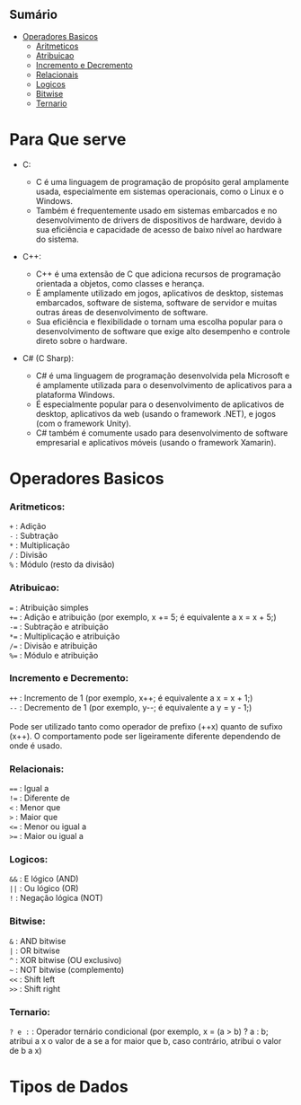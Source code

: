 ## Sumário  <!--Sumário -->

- [Operadores Basicos](#operadores-basicos)
    - [Aritmeticos](#aritmeticos)
    - [Atribuicao](#atribuicao)
    - [Incremento e Decremento](#incremento-e-decremento)
    - [Relacionais](#relacionais)
    - [Logicos](#logicos)
    - [Bitwise](#bitwise)
    - [Ternario](#ternario)

# Para Que serve <!--Importancia-->

- C:
  - C é uma linguagem de programação de propósito geral amplamente usada, especialmente em sistemas operacionais, como o Linux e o Windows.
  - Também é frequentemente usado em sistemas embarcados e no desenvolvimento de drivers de dispositivos de hardware, devido à sua eficiência e capacidade de acesso de baixo nível ao hardware do sistema.

- C++:

  - C++ é uma extensão de C que adiciona recursos de programação orientada a objetos, como classes e herança.
  - É amplamente utilizado em jogos, aplicativos de desktop, sistemas embarcados, software de sistema, software de servidor e muitas outras áreas de desenvolvimento de software.
  - Sua eficiência e flexibilidade o tornam uma escolha popular para o desenvolvimento de software que exige alto desempenho e controle direto sobre o hardware.

- C# (C Sharp):

  - C# é uma linguagem de programação desenvolvida pela Microsoft e é amplamente utilizada para o desenvolvimento de aplicativos para a plataforma Windows.
  - É especialmente popular para o desenvolvimento de aplicativos de desktop, aplicativos da web (usando o framework .NET), e jogos (com o framework Unity).
  - C# também é comumente usado para desenvolvimento de software empresarial e aplicativos móveis (usando o framework Xamarin).

# Operadores Basicos

### Aritmeticos:

``+`` : Adição<br>
``-`` : Subtração<br>
``*`` : Multiplicação<br>
``/`` : Divisão<br>
``%`` : Módulo (resto da divisão)

### Atribuicao:

``=`` : Atribuição simples<br>
``+=`` : Adição e atribuição (por exemplo, x += 5; é equivalente a x = x + 5;)<br>
``-=`` : Subtração e atribuição<br>
``*=`` : Multiplicação e atribuição<br>
``/=`` : Divisão e atribuição<br>
``%=`` : Módulo e atribuição

### Incremento e Decremento:

``++`` : Incremento de 1 (por exemplo, x++; é equivalente a x = x + 1;)<br>
``--`` : Decremento de 1 (por exemplo, y--; é equivalente a y = y - 1;)<br><br>
  Pode ser utilizado tanto como operador de prefixo (++x) quanto de sufixo (x++). O comportamento pode ser ligeiramente diferente dependendo de onde é usado.

### Relacionais:

``==`` : Igual a<br>
``!=`` : Diferente de<br>
``<`` : Menor que<br>
``>`` : Maior que<br>
``<=`` : Menor ou igual a<br>
``>=`` : Maior ou igual a

### Logicos:

``&&`` : E lógico (AND)<br>
``||`` : Ou lógico (OR)<br>
``!`` : Negação lógica (NOT)

### Bitwise:

``&`` : AND bitwise<br>
``|`` : OR bitwise<br>
``^`` : XOR bitwise (OU exclusivo)<br>
``~`` : NOT bitwise (complemento)<br>
``<<`` : Shift left<br>
``>>`` : Shift right

### Ternario:

``? e :`` : Operador ternário condicional (por exemplo, x = (a > b) ? a : b; atribui a x o valor de a se a for maior que b, caso contrário, atribui o valor de b a x)

# Tipos de Dados